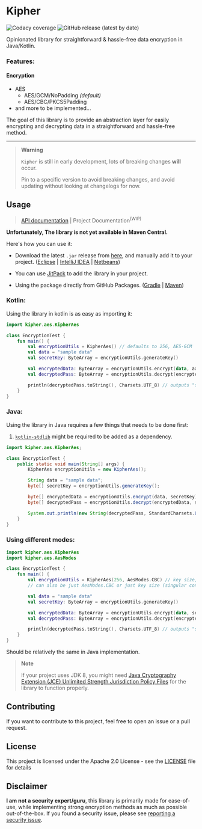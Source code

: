 # Kipher

![Codacy coverage](https://img.shields.io/codacy/coverage/79a33e548aff4d96973084c99efaf462?color=%232459ED&label=Coverage&logo=codacy&style=for-the-badge) ![GitHub release (latest by date)](https://img.shields.io/github/v/release/jhdcruz/kipher?color=green&logo=github&style=for-the-badge)

Opinionated library for straightforward & hassle-free data encryption in Java/Kotlin.

### Features:

#### Encryption

- AES
    - AES/GCM/NoPadding _(default)_
    - AES/CBC/PKCS5Padding
- and more to be implemented...

The goal of this library is to provide an abstraction layer for easily encrypting and decrypting data
in a straightforward and hassle-free method.

----

> **Warning**
>
> `Kipher` is still in early development, lots of breaking changes **will** occur.
>
> Pin to a specific version to avoid breaking changes, and avoid updating without looking at changelogs for now.

## Usage

> [API documentation](https://jhdcruz.github.io/kipher/) | Project Documentation<sup>(WIP)</sup>

**Unfortunately, The library is not yet available in Maven Central.**

Here's how you can use it:

- Download the latest `.jar` release from [here](https://github.com/jhdcruz/kipher/releases/latest), and manually add it
  to your
  project. ([Eclipse](https://stackoverflow.com/questions/2824515/how-to-add-external-library-properly-in-eclipse) | [IntelliJ IDEA](https://www.jetbrains.com/help/idea/library.html#define-library) | [Netbeans](https://stackoverflow.com/questions/4879903/how-to-add-a-jar-in-netbeans))

- You can use [JitPack](https://jitpack.io/) to add the library in your project.

- Using the package directly from GitHub
  Packages. ([Gradle](https://docs.github.com/en/packages/working-with-a-github-packages-registry/working-with-the-gradle-registry#using-a-published-package) | [Maven](https://docs.github.com/en/packages/working-with-a-github-packages-registry/working-with-the-apache-maven-registry#installing-a-package))

### Kotlin:

Using the library in kotlin is as easy as importing it:

```kotlin
import kipher.aes.KipherAes

class EncryptionTest {
    fun main() {
        val encryptionUtils = KipherAes() // defaults to 256, AES-GCM
        val data = "sample data"
        val secretKey: ByteArray = encryptionUtils.generateKey()

        val encryptedData: ByteArray = encryptionUtils.encrypt(data, aad, secretKey) // aad is optional
        val decryptedPass: ByteArray = encryptionUtils.decrypt(encryptedData, aad, secretKey)

        println(decryptedPass.toString(), Charsets.UTF_8) // outputs "sample data"
    }
}
```

### Java:

Using the library in Java requires a few things that needs to be done first:

1. [`kotlin-stdlib`](https://mvnrepository.com/artifact/org.jetbrains.kotlin/kotlin-stdlib/1.8.10) might be required
   to be added as a dependency.

```java
import kipher.aes.KipherAes;

class EncryptionTest {
    public static void main(String[] args) {
        KipherAes encryptionUtils = new KipherAes();

        String data = "sample data";
        byte[] secretKey = encryptionUtils.generateKey();

        byte[] encryptedData = encryptionUtils.encrypt(data, secretKey);
        byte[] decryptedPass = encryptionUtils.decrypt(encryptedData, secretKey);

        System.out.println(new String(decryptedPass, StandardCharsets.UTF_8)); // outputs "sample data"
    }
}
```

### Using different modes:

```kotlin
import kipher.aes.KipherAes
import kipher.aes.AesModes

class EncryptionTest {
    fun main() {
        val encryptionUtils = KipherAes(256, AesModes.CBC) // key size, mode 
        // can also be just AesModes.CBC or just key size (singular constructors)

        val data = "sample data"
        val secretKey: ByteArray = encryptionUtils.generateKey()

        val encryptedData: ByteArray = encryptionUtils.encrypt(data, secretKey)
        val decryptedPass: ByteArray = encryptionUtils.decrypt(encryptedData, secretKey)

        println(decryptedPass.toString(), Charsets.UTF_8) // outputs "sample data"
    }
}
```

Should be relatively the same in Java implementation.

> **Note**
>
> If your project uses JDK 8, you might need
> [Java Cryptography Extension (JCE) Unlimited Strength Jurisdiction Policy Files](https://www.oracle.com/java/technologies/javase-jce-all-downloads.html)
> for the library to function properly.

## Contributing

If you want to contribute to this project, feel free to open an issue or a pull request.

## License

This project is licensed under the Apache 2.0 License - see the [LICENSE](./LICENSE.txt) file for details

## Disclaimer

**I am not a security expert/guru**, this library is primarily made for ease-of-use, while implementing strong
encryption methods as much as possible out-of-the-box. If you found a security issue, please
see [reporting a security issue](./SECURITY.md).
